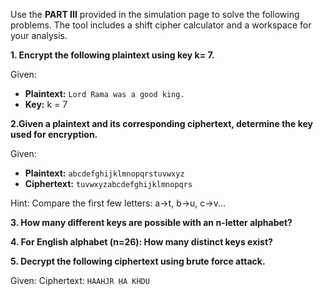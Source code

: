 Use the **PART III** provided in the simulation page to solve the following problems. The tool includes a shift cipher calculator and a workspace for your analysis.

**1. Encrypt the following plaintext using key k= 7.**

Given:

- **Plaintext:** `Lord Rama was a good king.`
- **Key:** k = 7

**2.Given a plaintext and its corresponding ciphertext, determine the key used for encryption.**

Given:

- **Plaintext:** `abcdefghijklmnopqrstuvwxyz`
- **Ciphertext:** `tuvwxyzabcdefghijklmnopqrs`

Hint: Compare the first few letters: a→t, b→u, c→v...

**3. How many different keys are possible with an n-letter alphabet?**

**4. For English alphabet (n=26): How many distinct keys exist?**

**5. Decrypt the following ciphertext using brute force attack.**

Given: Ciphertext: `HAAHJR HA KHDU`
